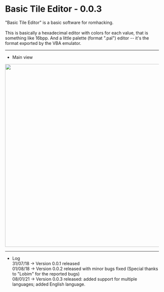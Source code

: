 # Basic Tile Editor - 0.0.3


"Basic Tile Editor" is a basic software for romhacking.<br><br>
This is basically a hexadecimal editor with colors for each value, that is something like 16bpp. And a little palette (format ".pal") editor -- it's the format exported by the VBA emulator. 

***
* Main view

<img width="600px" src="https://imgur.com/download/gkzPkYt"/>

***
* Log<br>
31/07/18 -> Version 0.0.1 released<br>
01/08/18 -> Version 0.0.2 released with minor bugs fixed (Special thanks to "Lobim" for the reported bugs)<br>
08/01/21 -> Version 0.0.3 released: added support for multiple languages; added English language.<br>